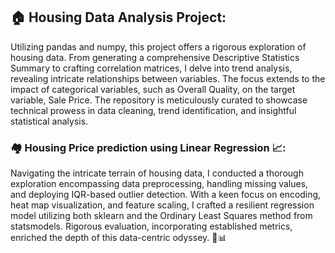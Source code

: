 ## 🏠 Housing Data Analysis Project:
Utilizing pandas and numpy, this project offers a rigorous exploration of housing data. From generating a comprehensive Descriptive Statistics Summary to crafting correlation matrices, I delve into trend analysis, revealing intricate relationships between variables. The focus extends to the impact of categorical variables, such as Overall Quality, on the target variable, Sale Price. The repository is meticulously curated to showcase technical prowess in data cleaning, trend identification, and insightful statistical analysis.

### 🏘️ Housing Price prediction using Linear Regression 📈:

Navigating the intricate terrain of housing data, I conducted a thorough exploration encompassing data preprocessing, handling missing values, and deploying IQR-based outlier detection. With a keen focus on encoding, heat map visualization, and feature scaling, I crafted a resilient regression model utilizing both sklearn and the Ordinary Least Squares method from statsmodels. Rigorous evaluation, incorporating established metrics, enriched the depth of this data-centric odyssey. 🏡📊